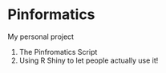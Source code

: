 Pinformatics
============

My personal project
1) The Pinfromatics Script
2) Using R Shiny to let people actually use it!
